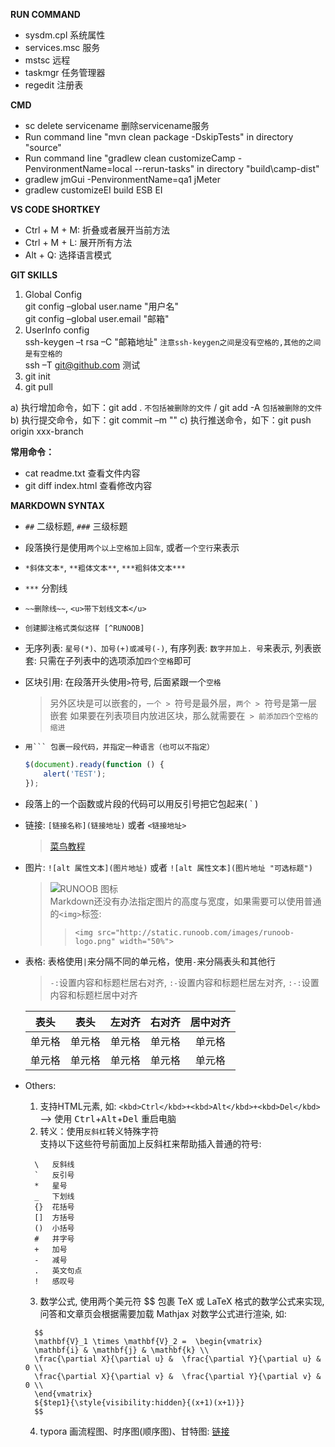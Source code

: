 **RUN COMMAND**
  - sysdm.cpl 系统属性
  - services.msc 服务
  - mstsc 远程
  - taskmgr 任务管理器
  - regedit 注册表

**CMD**
  - sc delete servicename 删除servicename服务
  - Run command line "mvn clean package -DskipTests" in directory "source"
  - Run command line "gradlew clean customizeCamp -PenvironmentName=local --rerun-tasks" in directory "build\camp-dist"
  - gradlew jmGui -PenvironmentName=qa1    jMeter
  - gradlew customizeEI     build ESB EI

**VS CODE SHORTKEY**
  - Ctrl + M + M: 折叠或者展开当前方法
  - Ctrl + M + L:  展开所有方法
  - Alt + Q: 选择语言模式

**GIT SKILLS**  
1. Global Config  
git config –global user.name "用户名"  
git config –global user.email "邮箱"  
2. UserInfo config  
ssh-keygen –t rsa –C "邮箱地址" `注意ssh-keygen之间是没有空格的,其他的之间是有空格的`  
ssh –T git@github.com  测试  
3. git init
4. git pull

a) 执行增加命令，如下：git add . `不包括被删除的文件` / git add -A `包括被删除的文件`  
b) 执行提交命令，如下：git commit –m ""
c) 执行推送命令，如下：git push origin xxx-branch

**常用命令：**  
  - cat readme.txt 查看文件内容
  - git diff index.html 查看修改内容

**MARKDOWN SYNTAX**
  - `##` 二级标题, `###` 三级标题
  - 段落换行是使用`两个以上空格加上回车`, 或者`一个空行`来表示
  - `*斜体文本*`, `**粗体文本**`, `***粗斜体文本***`
  - `***` 分割线
  - `~~删除线~~`, `<u>带下划线文本</u>`
  - `创建脚注格式类似这样 [^RUNOOB]`
  - 无序列表: `星号(*)、加号(+)或减号(-)`, 有序列表: `数字并加上. 号`来表示, 列表嵌套: 只需在子列表中的选项添加`四个空格`即可
  - 区块引用: 在段落开头使用` > `符号, 后面紧跟一个`空格`
      > 另外区块是可以嵌套的，`一个 > `符号是最外层，`两个 > `符号是第一层嵌套
      > 如果要在列表项目内放进区块，那么就需要在` > 前添加四个空格的缩进`
  - `用``` 包裹一段代码，并指定一种语言（也可以不指定）`
    ```javascript
    $(document).ready(function () {
        alert('TEST');
    });
    ```  
  - 段落上的一个函数或片段的代码可以用反引号把它包起来( ` )
  - 链接: `[链接名称](链接地址)` 或者 `<链接地址>`
      > [菜鸟教程](https://www.runoob.com)
  - 图片: `![alt 属性文本](图片地址)` 或者 `![alt 属性文本](图片地址 "可选标题")`
      > ![RUNOOB 图标](http://static.runoob.com/images/runoob-logo.png)  
      > Markdown还没有办法指定图片的高度与宽度，如果需要可以使用普通的`<img>`标签:  
      > > `<img src="http://static.runoob.com/images/runoob-logo.png" width="50%">`
  - 表格: 表格使用` | `来分隔不同的单元格，使用` - `来分隔表头和其他行
      > `-:`设置内容和标题栏居右对齐, `:-`设置内容和标题栏居左对齐, `:-:`设置内容和标题栏居中对齐  
    
    |  表头  |  表头  | 左对齐 | 右对齐 | 居中对齐 |  
    | :----: | :----: | :----  | ----:  | :----: |  
    | 单元格 | 单元格 | 单元格 | 单元格 | 单元格 |  
    | 单元格 | 单元格 | 单元格 | 单元格 | 单元格 |  
  - Others:
    1. 支持HTML元素, 如: `<kbd>Ctrl</kbd>+<kbd>Alt</kbd>+<kbd>Del</kbd>` --> 使用 <kbd>Ctrl</kbd>+<kbd>Alt</kbd>+<kbd>Del</kbd> 重启电脑
    2. 转义：使用`反斜杠`转义特殊字符  
      支持以下这些符号前面加上反斜杠来帮助插入普通的符号:  
      ```
        \   反斜线
        `   反引号
        *   星号
        _   下划线
        {}  花括号
        []  方括号
        ()  小括号
        #   井字号
        +   加号
        -   减号
        .   英文句点
        !   感叹号
      ```
    3. 数学公式, 使用两个美元符 $$ 包裹 TeX 或 LaTeX 格式的数学公式来实现,问答和文章页会根据需要加载 Mathjax 对数学公式进行渲染, 如: 
      ```
        $$
        \mathbf{V}_1 \times \mathbf{V}_2 =  \begin{vmatrix} 
        \mathbf{i} & \mathbf{j} & \mathbf{k} \\
        \frac{\partial X}{\partial u} &  \frac{\partial Y}{\partial u} & 0 \\
        \frac{\partial X}{\partial v} &  \frac{\partial Y}{\partial v} & 0 \\
        \end{vmatrix}
        ${$tep1}{\style{visibility:hidden}{(x+1)(x+1)}}
        $$
      ``` 
    4. typora 画流程图、时序图(顺序图)、甘特图:  [链接](https://www.runoob.com/markdown/md-advance.html)
